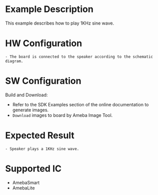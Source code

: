 # Example Description

This example describes how to play 1KHz sine wave. 

# HW Configuration

    - The board is connected to the speaker according to the schematic diagram.

# SW Configuration

Build and Download:
   * Refer to the SDK Examples section of the online documentation to generate images.
   * `Download` images to board by Ameba Image Tool.

# Expected Result

    - Speaker plays a 1KHz sine wave.

# Supported IC

* AmebaSmart
* AmebaLite
